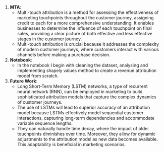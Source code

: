 1. **MTA**: 
     - Multi-touch attribution is a method for assessing the effectiveness of marketing touchpoints throughout the customer journey, assigning credit to each for a more comprehensive understanding. It enables businesses to determine the influence of each touchpoint on final sales, providing a clear picture of both effective and less effective stages in the customer journey.
      - Multi-touch attribution is crucial because it addresses the complexity of modern customer journeys, where customers interact with various channels before making a purchase decision.
2. **Notebook**:
    - In the notebook I begin with cleaning the dataset, analysing and implementing shapely values method to create a revenue attribution model from scratch.
3. **Future Work**:
     - Long Short-Term Memory (LSTM) networks, a type of recurrent neural network (RNN), can be employed in marketing to build sophisticated attribution models that capture the complex 
        dynamics of customer journeys.
     - The use of LSTMs will lead to superior accuracy of an attribution model because LSTMs effectively model sequential customer interactions, capturing long-term dependencies and accommodate variable sequence lengths.
     - They can naturally handle time decay, where the impact of older touchpoints diminishes over time. Moreover, they allow for dynamic adjustments to the attribution model as new data becomes available. This adaptability is beneficial in marketing scenarios.
